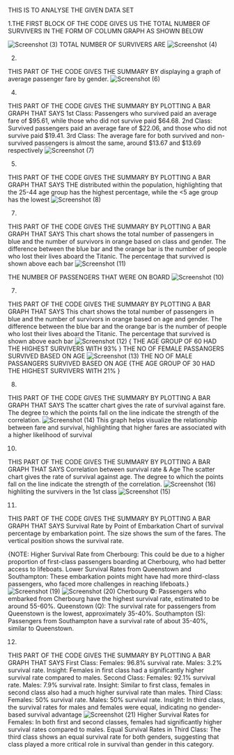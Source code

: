 
THIS IS TO ANALYSE THE GIVEN DATA SET 

1.THE FIRST BLOCK OF THE CODE GIVES US THE TOTAL NUMBER OF SURVIVERS IN THE FORM OF COLUMN GRAPH AS SHOWN BELOW

![Screenshot (3)](https://github.com/user-attachments/assets/df685e32-1612-4f31-8231-513ac4b0806a)
TOTAL NUMBER OF SURVIVERS ARE
![Screenshot (4)](https://github.com/user-attachments/assets/ac3a71b7-0835-4555-ae68-7338d221da1d)

2.
THIS PART OF THE CODE GIVES THE SUMMARY BY 
displaying a graph of average passenger fare by gender.
![Screenshot (6)](https://github.com/user-attachments/assets/512bdd4a-00aa-4499-85d6-4c7daf443199)

4.
THIS PART OF THE CODE GIVES THE SUMMARY BY PLOTTING A BAR GRAPH THAT SAYS 
1st Class: Passengers who survived paid an average fare of $95.61, while those who did not survive paid $64.68.
2nd Class: Survived passengers paid an average fare of $22.06, and those who did not survive paid $19.41.
3rd Class: The average fare for both survived and non-survived passengers is almost the same, around $13.67 and $13.69 respectively
![Screenshot (7)](https://github.com/user-attachments/assets/6d368cfb-9028-4d47-9dcc-77e30f8bf726)

5.
THIS PART OF THE CODE GIVES THE SUMMARY BY PLOTTING A BAR GRAPH THAT SAYS
THE distributed within the population, highlighting that the 25-44 age group has the highest percentage, while the <5 age group has the lowest
![Screenshot (8)](https://github.com/user-attachments/assets/879e3953-52d1-411e-ada2-6acdc972587f)

7.
THIS PART OF THE CODE GIVES THE SUMMARY BY PLOTTING A BAR GRAPH THAT SAYS
This chart shows the total number of passengers in blue and the number of survivors in orange based on class and gender. The difference between the blue bar and the orange bar is the number of people who lost their lives aboard the Titanic. The percentage that survived is shown above each bar
![Screenshot (11)](https://github.com/user-attachments/assets/12a8ea45-7226-4b77-b88b-fce560deacd0)

THE NUMBER OF PASSENGERS THAT WERE ON BOARD 
![Screenshot (10)](https://github.com/user-attachments/assets/22ee8058-cc6f-4bd4-a374-ceebd8b62fb3)

7.
THIS PART OF THE CODE GIVES THE SUMMARY BY PLOTTING A BAR GRAPH THAT SAYS
This chart shows the total number of passengers in blue and the number of survivors in orange based on age and gender. The difference between the blue bar and the orange bar is the number of people who lost their lives aboard the Titanic. The percentage that survived is shown above each bar
![Screenshot (12)](https://github.com/user-attachments/assets/d3d17947-0dee-45e7-a75f-f6cc655505d7)
{ THE AGE GROUP OF 60 HAD THE HIGHEST SURVIVERS WITH 93% }
THE NO OF FEMALE PASSANGERS SURVIVED BASED ON AGE 
![Screenshot (13)](https://github.com/user-attachments/assets/4e180082-b81e-4074-963d-eb7e9586505e)
THE NO OF MALE PASSANGERS SURVIVED BASED ON AGE
{THE AGE GROUP OF 30 HAD THE HIGHEST SURVIVERS WITH 21% }

8.
THIS PART OF THE CODE GIVES THE SUMMARY BY PLOTTING A BAR GRAPH THAT SAYS
The scatter chart gives the rate of survival against fare. The degree to which the points fall on the line indicate the strength of the correlation.
![Screenshot (14)](https://github.com/user-attachments/assets/582c2e51-e4a2-4db2-9473-93f9b678ced0)
This graph helps visualize the relationship between fare and survival, highlighting that higher fares are associated with a higher likelihood of survival

10.
THIS PART OF THE CODE GIVES THE SUMMARY BY PLOTTING A BAR GRAPH THAT SAYS
Correlation between survival rate & Age
The scatter chart gives the rate of survival against age. The degree to which the points fall on the line indicate the strength of the correlation.
![Screenshot (16)](https://github.com/user-attachments/assets/92639a0d-a65a-48b9-808d-5c2f68ebf7fd)
highliting the survivers in the 1st class
![Screenshot (15)](https://github.com/user-attachments/assets/fe4cd652-cca3-4ce4-9549-388f408d88fc)

11.
THIS PART OF THE CODE GIVES THE SUMMARY BY PLOTTING A BAR GRAPH THAT SAYS
Survival Rate by Point of Embarkation
Chart of survival percentage by embarkation point. The size shows the sum of the fares. The vertical position shows the survival rate.

{NOTE:
Higher Survival Rate from Cherbourg: This could be due to a higher proportion of first-class passengers boarding at Cherbourg, who had better access to lifeboats.
Lower Survival Rates from Queenstown and Southampton: These embarkation points might have had more third-class passengers, who faced more challenges in reaching lifeboats.}
![Screenshot (19)](https://github.com/user-attachments/assets/39b462cb-242d-4943-8a8a-b9c631015e0e)
![Screenshot (20)](https://github.com/user-attachments/assets/456c3b0b-efbd-408f-8779-7497bff02fad)
Cherbourg ©: Passengers who embarked from Cherbourg have the highest survival rate, estimated to be around 55-60%.
Queenstown (Q): The survival rate for passengers from Queenstown is the lowest, approximately 35-40%.
Southampton (S): Passengers from Southampton have a survival rate of about 35-40%, similar to Queenstown.

12.
THIS PART OF THE CODE GIVES THE SUMMARY BY PLOTTING A BAR GRAPH THAT SAYS
First Class:
Females: 96.8% survival rate.
Males: 3.2% survival rate.
Insight: Females in first class had a significantly higher survival rate compared to males.
Second Class:
Females: 92.1% survival rate.
Males: 7.9% survival rate.
Insight: Similar to first class, females in second class also had a much higher survival rate than males.
Third Class:
Females: 50% survival rate.
Males: 50% survival rate.
Insight: In third class, the survival rates for males and females were equal, indicating no gender-based survival advantage
![Screenshot (21)](https://github.com/user-attachments/assets/87a4211a-ebd6-4794-8d90-48bbb91810f7)
Higher Survival Rates for Females: In both first and second classes, females had significantly higher survival rates compared to males.
Equal Survival Rates in Third Class: The third class shows an equal survival rate for both genders, suggesting that class played a more critical role in survival than gender in this category.

















